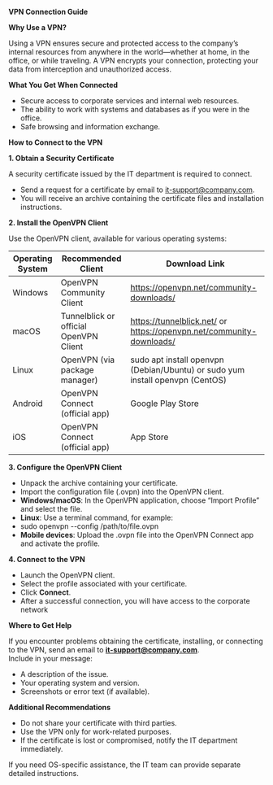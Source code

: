 **VPN Connection Guide**

**Why Use a VPN?**

Using a VPN ensures secure and protected access to the company’s internal resources from anywhere in the world—whether at home, in the office, or while traveling. A VPN encrypts your connection, protecting your data from interception and unauthorized access.

**What You Get When Connected**

- Secure access to corporate services and internal web resources.
- The ability to work with systems and databases as if you were in the office.
- Safe browsing and information exchange.

**How to Connect to the VPN**

**1\. Obtain a Security Certificate**

A security certificate issued by the IT department is required to connect.

- Send a request for a certificate by email to <it-support@company.com>.
- You will receive an archive containing the certificate files and installation instructions.

**2\. Install the OpenVPN Client**

Use the OpenVPN client, available for various operating systems:

| Operating System | Recommended Client | Download Link |
| --- | --- | --- |
| Windows | OpenVPN Community Client | <https://openvpn.net/community-downloads/> |
| macOS | Tunnelblick or official OpenVPN Client | <https://tunnelblick.net/> or <https://openvpn.net/community-downloads/> |
| Linux | OpenVPN (via package manager) | sudo apt install openvpn (Debian/Ubuntu) or sudo yum install openvpn (CentOS) |
| Android | OpenVPN Connect (official app) | Google Play Store |
| iOS | OpenVPN Connect (official app) | App Store |

**3\. Configure the OpenVPN Client**

- Unpack the archive containing your certificate.
- Import the configuration file (.ovpn) into the OpenVPN client.
- **Windows/macOS**: In the OpenVPN application, choose “Import Profile” and select the file.
- **Linux**: Use a terminal command, for example:
- sudo openvpn --config /path/to/file.ovpn
- **Mobile devices**: Upload the .ovpn file into the OpenVPN Connect app and activate the profile.

**4\. Connect to the VPN**

- Launch the OpenVPN client.
- Select the profile associated with your certificate.
- Click **Connect**.
- After a successful connection, you will have access to the corporate network

**Where to Get Help**

If you encounter problems obtaining the certificate, installing, or connecting to the VPN, send an email to **<it-support@company.com>**.  
Include in your message:

- A description of the issue.
- Your operating system and version.
- Screenshots or error text (if available).

**Additional Recommendations**

- Do not share your certificate with third parties.
- Use the VPN only for work-related purposes.
- If the certificate is lost or compromised, notify the IT department immediately.

If you need OS-specific assistance, the IT team can provide separate detailed instructions.